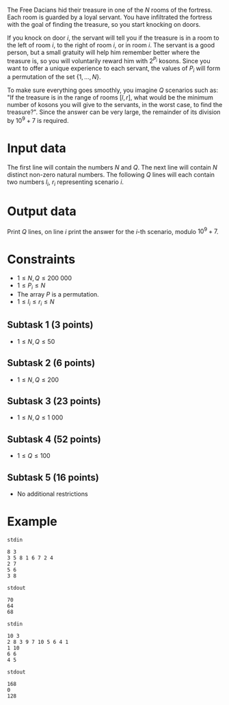 The Free Dacians hid their treasure in one of the $N$ rooms of the fortress. Each room is guarded by a loyal servant. You have infiltrated the fortress with the goal of finding the treasure, so you start knocking on doors.

If you knock on door $i$, the servant will tell you if the treasure is in a room to the left of room $i$, to the right of room $i$, or in room $i$. The servant is a good person, but a small gratuity will help him remember better where the treasure is, so you will voluntarily reward him with $2^{P_i}$ kosons. Since you want to offer a unique experience to each servant, the values of $P_i$ will form a permutation of the set $\{1, \dots, N\}$.

To make sure everything goes smoothly, you imagine $Q$ scenarios such as: "If the treasure is in the range of rooms $[l, r]$, what would be the minimum number of kosons you will give to the servants, in the worst case, to find the treasure?". Since the answer can be very large, the remainder of its division by $10^9 + 7$ is required.

# Input data

The first line will contain the numbers $N$ and $Q$. The next line will contain $N$ distinct non-zero natural numbers. The following $Q$ lines will each contain two numbers $l_i$, $r_i$ representing scenario $i$.

# Output data

Print $Q$ lines, on line $i$ print the answer for the $i$-th scenario, modulo $10^9 + 7$.

# Constraints
* $1 \leq N, Q \leq 200\ 000$
* $1 \leq P_i \leq N$
* The array $P$ is a permutation.
* $1 \leq l_i \leq r_i \leq N$

## Subtask 1 (3 points)
* $1 \leq N, Q \leq 50$

## Subtask 2 (6 points)
* $1 \leq N, Q \leq 200$

## Subtask 3 (23 points)
* $1 \leq N, Q \leq 1\ 000$

## Subtask 4 (52 points)
* $1 \leq Q \leq 100$

## Subtask 5 (16 points)
* No additional restrictions

# Example
`stdin`
```
8 3
3 5 8 1 6 7 2 4 
2 7
5 6
3 8
```
`stdout`
```
70
64
68
```

`stdin`
```
10 3
2 8 3 9 7 10 5 6 4 1
1 10
6 6
4 5
```
`stdout`
```
168
0
128
```
